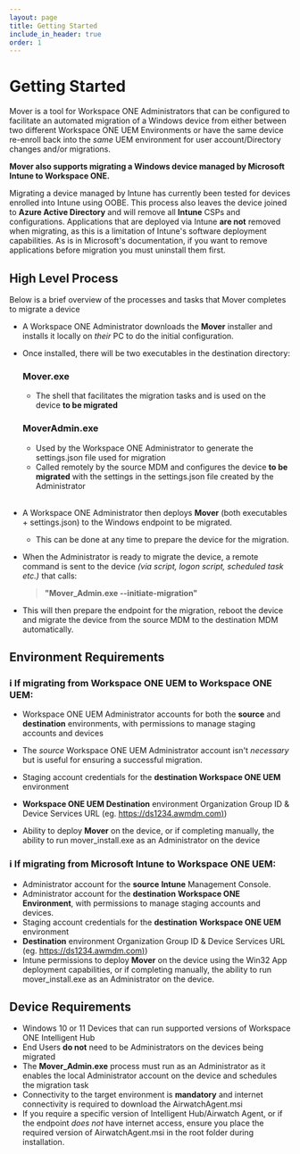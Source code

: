 ```yaml
---
layout: page
title: Getting Started
include_in_header: true
order: 1
---
```

# Getting Started

Mover is a tool for Workspace ONE Administrators that can be configured to facilitate an automated migration of a Windows device from either between two different Workspace ONE UEM Environments or have the same device re-enroll back into the _same_ UEM environment for user account/Directory changes and/or migrations.

**Mover also supports migrating a Windows device managed by Microsoft Intune to Workspace ONE.**

Migrating a device managed by Intune has currently been tested for devices enrolled into Intune using OOBE. This process also leaves the device joined to **Azure Active Directory** and will remove all **Intune** CSPs and configurations. Applications that are deployed via Intune **are not** removed when migrating, as this is a limitation of Intune's software deployment capabilities. As is in Microsoft's documentation, if you want to remove applications before migration you must uninstall them first.



## High Level Process

Below is a brief overview of the processes and tasks that Mover completes to migrate a device

- A Workspace ONE Administrator downloads the **Mover** installer and installs it locally on _their_ PC to do the initial configuration.

- Once installed, there will be two executables in the destination directory:
  ### Mover.exe
    - The shell that facilitates the migration tasks and is used on the device **to be migrated** 
  
  ### MoverAdmin.exe
    - Used by the Workspace ONE Administrator to generate the settings.json file used for migration
    - Called remotely by the source MDM and configures the device **to be migrated** with the settings in the settings.json file created by the Administrator  
  <br>

- A Workspace ONE Administrator then deploys **Mover** (both executables + settings.json) to the Windows endpoint to be migrated.
  - This can be done at any time to prepare the device for the migration.

- When the Administrator is ready to migrate the device, a remote command is sent to the device _(via script, logon script, scheduled task etc.)_ that calls:
  
    > **"Mover_Admin.exe --initiate-migration"**

-   This will then prepare the endpoint for the migration, reboot the device and migrate the device from the source MDM to the destination MDM automatically.



## Environment Requirements

### ℹ️ If migrating from **Workspace ONE UEM** to **Workspace ONE UEM**:

-   Workspace ONE UEM Administrator accounts for both the **source** and **destination** environments, with permissions to manage staging accounts and devices

-   The _source_ Workspace ONE UEM Administrator account isn't _necessary_ but is useful for ensuring a successful migration.

-   Staging account credentials for the **destination Workspace ONE UEM** environment
-   **Workspace ONE UEM Destination** environment Organization Group ID & Device Services URL (eg. [https://ds1234.awmdm.com)](https://ds1234.awmdm.com))
-   Ability to deploy **Mover** on the device, or if completing manually, the ability to run mover_install.exe as an Administrator on the device

### ℹ️ If migrating from **Microsoft Intune** to **Workspace ONE UEM**:

-   Administrator account for the **source** **Intune** Management Console.
-   Administrator account for the **destination** **Workspace ONE Environment**, with permissions to manage staging accounts and devices.
-   Staging account credentials for the **destination** **Workspace ONE UEM** environment
-   **Destination** environment Organization Group ID & Device Services URL (eg. [https://ds1234.awmdm.com)](https://ds1234.awmdm.com))
-   Intune permissions to deploy **Mover** on the device using the Win32 App deployment capabilities, or if completing manually, the ability to run mover_install.exe as an Administrator on the device.

## Device Requirements

-   Windows 10 or 11 Devices that can run supported versions of Workspace ONE Intelligent Hub
-   End Users **do not** need to be Administrators on the devices being migrated
-   The **Mover_Admin.exe** process must run as an Administrator as it enables the local Administrator account on the device and schedules the migration task
-   Connectivity to the target environment is **mandatory** and internet connectivity is required to download the AirwatchAgent.msi
-   If you require a specific version of Intelligent Hub/Airwatch Agent, or if the endpoint _does not_ have internet access, ensure you place the required version of AirwatchAgent.msi in the root folder during installation.